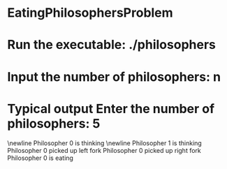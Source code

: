﻿# EatingPhilosophersProblem

# Run the executable: ./philosophers 

# Input the number of philosophers: n 

# Typical output Enter the number of philosophers: 5
\newline Philosopher 0 is thinking
\newline Philosopher 1 is thinking
Philosopher 0 picked up left fork
Philosopher 0 picked up right fork
Philosopher 0 is eating

